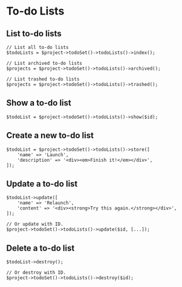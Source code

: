 # To-do Lists

## List to-do lists

```
// List all to-do lists
$todoLists = $project->todoSet()->todoLists()->index();

// List archived to-do lists
$projects = $project->todoSet()->todoLists()->archived();

// List trashed to-do lists
$projects = $project->todoSet()->todoLists()->trashed();
```

## Show a to-do list

```
$todoList = $project->todoSet()->todoLists()->show($id);
```

## Create a new to-do list

```
$todoList = $project->todoSet()->todoLists()->store([
    'name' => 'Launch',
    'description' => '<div><em>Finish it!</em></div>',
]);
```

## Update a to-do list

```
$todoList->update([
    'name' => 'Relaunch',
    'content' => '<div><strong>Try this again.</strong></div>',
]);

// Or update with ID.
$project->todoSet()->todoLists()->update($id, [...]);
```

## Delete a to-do list

```
$todoList->destroy();

// Or destroy with ID.
$project->todoSet()->todoLists()->destroy($id);
```
